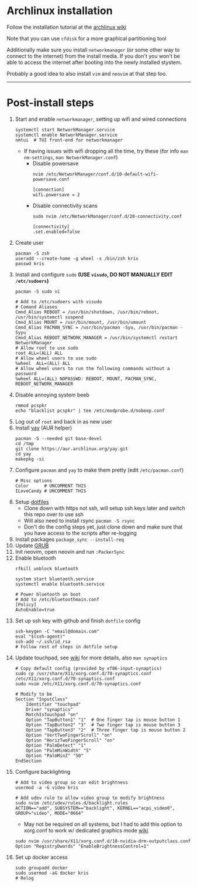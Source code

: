 # Archlinux installation

Follow the installation tutorial at the [archlinux wiki](https://wiki.archlinux.org/)

Note that you can use `cfdisk` for a more graphical partitioning tool

Additionally make sure you install `networkmanager` (or some other way to
connect to the internet) from the install media. If you don't you won't be able
to access the internet after booting into the newly installed stystem.

Probably a good idea to also install `vim` and `neovim` at that step too.


---

# Post-install steps

1.  Start and enable `networkmanager`, setting up wifi and wired connections
    ```
    systemctl start NetworkManager.service
    systemctl enable NetworkManager.service
    nmtui  # TUI front-end for networkmanager
    ```
    * If having issues with wifi dropping all the time, try these (for info `man nm-settings`, `man NetworkManager.conf`)
        * Disable powersave
          ```
          nvim /etc/NetworkManager/conf.d/10-default-wifi-powersave.conf

          [connection]
          wifi.powersave = 2
          ```
        * Disable connectivity scans
          ```
          sudo nvim /etc/NetworkManager/conf.d/20-connectivity.conf

          [connectivity]
          .set.enabled=false
          ```
1.  Create user
    ```
    pacman -S zsh
    useradd --create-home -g wheel -s /bin/zsh kris
    passwd kris
    ```
1.  Install and configure `sudo` **(USE `visudo`, DO NOT MANUALLY EDIT `/etc/sudoers`)**
    ```
    pacman -S sudo vi

    # Add to /etc/sudoers with visudo
    # Comand Aliases
    Cmnd_Alias REBOOT = /usr/bin/shutdown, /usr/bin/reboot, /usr/bin/systemctl suspend
    Cmnd_Alias MOUNT = /usr/bin/mount, /usr/bin/umount
    Cmnd_Alias PACMAN_SYNC = /usr/bin/pacman -Syu, /usr/bin/pacman -Syyu
    Cmnd_Alias REBOOT_NETWORK_MANAGER = /usr/bin/systemctl restart NetworkManager
    # Allow root to use sudo
    root ALL=(ALL) ALL
    # Allow wheel users to use sudo
    %wheel  ALL=(ALL) ALL
    # Allow wheel users to run the following commands without a password
    %wheel ALL=(ALL) NOPASSWD: REBOOT, MOUNT, PACMAN_SYNC, REBOOT_NETWORK_MANAGER
    ```
1.  Disable annoying system beeb
    ```
    rmmod pcspkr
    echo "blacklist pcspkr" | tee /etc/modprobe.d/nobeep.conf
    ```
1.  Log out of `root` and back in as new user
1.  Install [yay](https://github.com/Jguer/yay) (AUR helper)
    ```
    pacman -S --needed git base-devel
    cd /tmp
    git clone https://aur.archlinux.org/yay.git
    cd yay
    makepkg -si
    ```
1.  Configure `pacman` and `yay` to make them pretty (edit `/etc/pacman.conf`)
    ```
    # Misc options
    Color      # UNCOMMENT THIS
    ILoveCandy # UNCOMMENT THIS
    ```
1.  Setup [dotfiles](../README.md)
    * Clone down with https not ssh, will setup ssh keys later and switch this repo over to use ssh
    * Will also need to install rsync `pacman -S rsync`
    * Don't do the config steps yet, just clone down and make sure that you have access to the scripts after re-logging
1.  Install packages `package_sync --install-req`
1.  Update [GRUB](./grub-config.md)
1.  Init neovim, open neovin and run `:PackerSync`
1.  Enable bluetooth
    ```
    rfkill unblock bluetooth

    system start bluetooth.service
    systemctl enable bluetooth.service

    # Power bluetooth on boot
    # Add to /etc/bluetoothmain.conf
    [Policy]
    AutoEnable=true
    ```
1.  Set up ssh key with github and finish `dotfile` config
    ```
    ssh-keygen -C "email@domain.com"
    eval "$(ssh-agent)"
    ssh-add ~/.ssh/id_rsa
    # Follow rest of steps in dotfile setup
    ```
1.  Update touchpad, see [wiki](https://wiki.archlinux.org/title/Touchpad_Synaptics) for more details, also `man synaptics`
    ```
    # Copy default config (provided by xf86-input-synaptics)
    sudo cp /usr/share/X11/xorg.conf.d/70-synaptics.conf /etc/X11/xorg.conf.d/70-synaptics.conf
    sudo nvim /etc/X11/xorg.conf.d/70-synaptics.conf

    # Modify to be
    Section "InputClass"
        Identifier "touchpad"
        Driver "synaptics"
        MatchIsTouchpad "on"
        Option "TapButton1" "1"  # One finger tap is mouse button 1
        Option "TapButton2" "3"  # Two finger tap is mouse button 3
        Option "TapButton3" "2"  # Three finger tap is mouse button 2
        Option "VertTwoFingerScroll" "on"
        Option "HorizTwoFingerScroll" "on"
        Option "PalmDetect" "1"
        Option "PalmMinWidth" "5"
        Option "PalmMinZ" "50"
    EndSection
    ```
1.  Configure backlighting
    ```
    # Add to video group so can edit brightness
    usermod -a -G video kris

    # Add udev rule to allow video group to modify brightness
    sudo nvim /etc/udev/rules.d/backlight.rules
    ACTION=="add", SUBSYSTEM=="backlight", KERNEL=="acpi_video0", GROUP="video", MODE="0664"
    ```
    * May not be required on all systems, but I had to add this option to xorg.conf to work w/ dedicated graphics mode [wiki](https://wiki.archlinux.org/title/Laptop/Lenovo#Legion_series)
    ```
    sudo nvim /usr/share/X11/xorg.conf.d/10-nvidia-drm-outputclass.conf
    Option "RegistryDwords" "EnableBrightnessControl=1"
    ```
1.  Set up docker access
    ```
    sudo groupadd docker
    sudo usermod -aG docker kris
    # Relog
    ```

